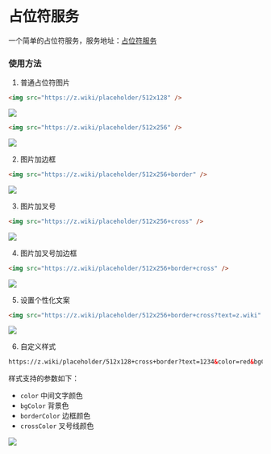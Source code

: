 # 占位符服务

一个简单的占位符服务，服务地址：[占位符服务](https://z.wiki/placeholder)

### 使用方法

1. 普通占位符图片

```html
<img src="https://z.wiki/placeholder/512x128" />
```

![](https://z.wiki/placeholder/512x128)



```html
<img src="https://z.wiki/placeholder/512x256" />
```

![](https://z.wiki/placeholder/512x256)


2. 图片加边框

```html
<img src="https://z.wiki/placeholder/512x256+border" />
```

![](https://z.wiki/placeholder/512x256+border)


3. 图片加叉号

```html
<img src="https://z.wiki/placeholder/512x256+cross" />
```

![](https://z.wiki/placeholder/512x256+cross)

4. 图片加叉号加边框

```html
<img src="https://z.wiki/placeholder/512x256+border+cross" />
```

![](https://z.wiki/placeholder/512x256+border+cross)

5. 设置个性化文案

```html
<img src="https://z.wiki/placeholder/512x256+border+cross?text=z.wiki" />
```

![](https://z.wiki/placeholder/512x256+border+cross?text=z.wiki)

6. 自定义样式

```html
https://z.wiki/placeholder/512x128+cross+border?text=1234&color=red&bgColor=rgba(0,255,0,0.3)&borderColor=blue&crossColor=orange
```

样式支持的参数如下：

* `color` 中间文字颜色
* `bgColor` 背景色
* `borderColor` 边框颜色
* `crossColor` 叉号线颜色

![](https://z.wiki/placeholder/512x128+cross+border?text=1234&color=red&bgColor=rgba(0,255,0,0.3)&borderColor=blue&crossColor=orange)


